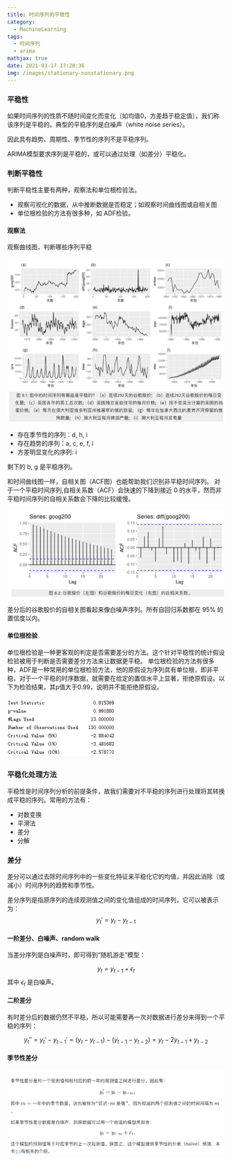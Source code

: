 ```yaml
---
title: 时间序列的平稳性
category:
  - MachineLearning
tags:
  - 时间序列
  - arima
mathjax: true
date: 2021-03-17 17:28:36
img: /images/stationary-nonstationary.png
---
```


### 平稳性
如果时间序列的性质不随时间变化而变化（如均值0，方差趋于稳定值），我们称该序列是平稳的。典型的平稳序列是白噪声（white noise series）。

因此具有趋势、周期性、季节性的序列不是平稳序列。

ARIMA模型要求序列是平稳的，或可以通过处理（如差分）平稳化。

### 判断平稳性

判断平稳性主要有两种，观察法和单位根检验法。
* 观察可视化的数据，从中推断数据是否稳定；如观察时间曲线图或自相关图
* 单位根检验的方法有很多种，如 ADF检验。

#### 观察法
观察曲线图，判断哪些序列平稳

![](/images/which-stationary-nonstationary.png)

* 存在季节性的序列：d, h, i
* 存在趋势的序列：a, c, e, f, i
* 方差明显变化的序列: i

剩下的 b, g 是平稳序列。

和时间曲线图一样，自相关图（ACF图）也能帮助我们识别非平稳时间序列。 对于一个平稳时间序列,自相关系数（ACF）会快速的下降到接近 0 的水平，然而非平稳时间序列的自相关系数会下降的比较缓慢。

![](/images/acf-google.png)

差分后的谷歌股价的自相关图看起来像白噪声序列。所有自回归系数都在 95% 的置信度以内。

#### 单位根检验
单位根检验是一种更客观的判定是否需要差分的方法。这个针对平稳性的统计假设检验被用于判断是否需要差分方法来让数据更平稳。
单位根检验的方法有很多种，ADF是一种常用的单位根检验方法，他的原假设为序列具有单位根，即非平稳，对于一个平稳的时序数据，就需要在给定的置信水平上显著，拒绝原假设。以下为检验结果，其p值大于0.99，说明并不能拒绝原假设。

![](/images/p-value.png)

### 平稳化处理方法
平稳性是时间序列分析的前提条件，故我们需要对不平稳的序列进行处理将其转换成平稳的序列。常用的方法有：

* 对数变换
* 平滑法
* 差分
* 分解

### 差分
差分可以通过去除时间序列中的一些变化特征来平稳化它的均值，并因此消除（或减小）时间序列的趋势和季节性。

差分序列是指原序列的连续观测值之间的变化值组成的时间序列，它可以被表示为：
$$
y_t' = y_t - y_{t-1}
$$

#### 一阶差分、白噪声、random walk
当差分序列是白噪声时，即可得到“随机游走”模型：

$$
y_t = y_{t-1} + \epsilon_t
$$
其中 $\epsilon_t$ 是白噪声。

#### 二阶差分
有时差分后的数据仍然不平稳，所以可能需要再一次对数据进行差分来得到一个平稳的序列：

$$
y_t''=y_t' - y_{t-1}'=(y_t - y_{t-1}) - (y_{t-1} - y_{t-2})=y_t-2y_{t-1} + y_{t-2}
$$

#### 季节性差分

![](/images/seasonal-differ.png)
